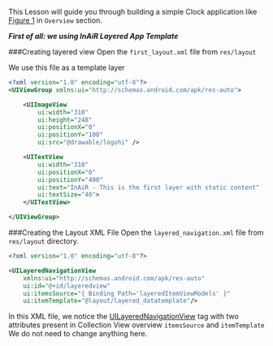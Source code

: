 This Lesson will guide you through building a simple Clock application like [Figure 1]() in `Overview` section.


***First of all: we using InAiR Layered App Template***

###Creating layered view
Open the `first_layout.xml` file from `res/layout`

We use this file as a template layer

```xml
<?xml version="1.0" encoding="utf-8"?>
<UIViewGroup xmlns:ui="http://schemas.android.com/apk/res-auto">

    <UIImageView
        ui:width="310"
        ui:height="248"
        ui:positionX="0"
        ui:positionY="100"
        ui:src="@drawable/logohi" />

    <UITextView
        ui:width="310"
        ui:positionX="0"
        ui:positionY="400"
        ui:text="InAiR - This is the first layer with static content"
        ui:textSize="40">
    </UITextView>

</UIViewGroup>
```



###Creating the Layout XML File
Open the `layered_navigation.xml` file from `res/layout` directory.

```xml
<?xml version="1.0" encoding="utf-8"?>

<UILayeredNavigationView
    xmlns:ui="http://schemas.android.com/apk/res-auto"
    ui:id="@+id/layeredview"
    ui:itemsSource="{ Binding Path='layeredItemViewModels' }"
    ui:itemTemplate="@layout/layered_datatemplate"/>

```

In this XML file, we notice the [UILayeredNavigationView]() tag with two attributes present in Collection View overview `itemsSource` and `itemTemplate`
We do not need to change anything here.